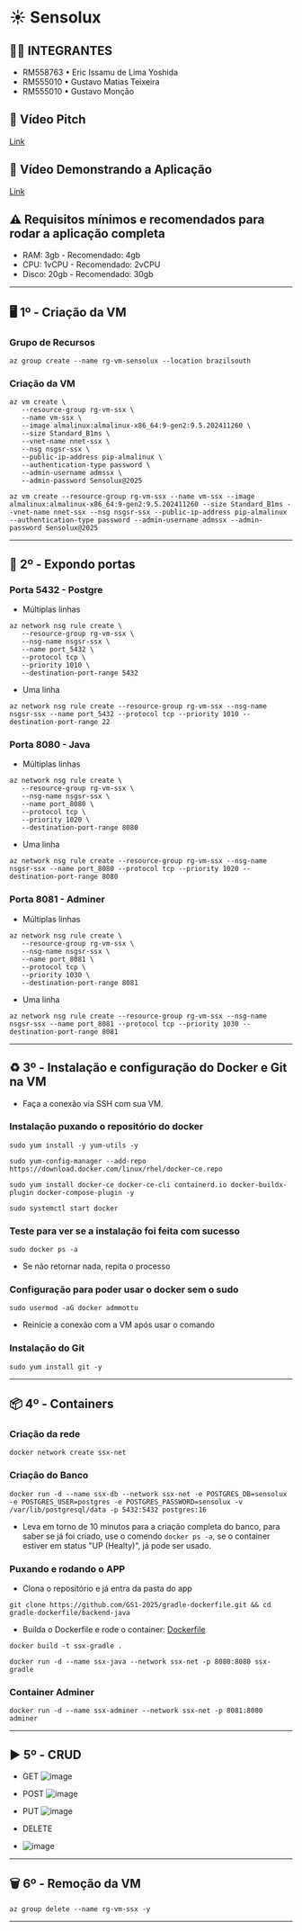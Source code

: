 # ☀ Sensolux

## 👨‍💻 INTEGRANTES
- RM558763 • Eric Issamu de Lima Yoshida
- RM555010 • Gustavo Matias Teixeira
- RM555010 • Gustavo Monção

## 💬 Vídeo Pitch
[Link](https://youtu.be/WJmfimRwF8w)

## 💬 Vídeo Demonstrando a Aplicação
[Link](https://youtu.be/D6uLlUSuCcI)

## ⚠ Requisitos mínimos e recomendados para rodar a aplicação completa
- RAM: 3gb - Recomendado: 4gb
- CPU: 1vCPU - Recomendado: 2vCPU
- Disco: 20gb - Recomendado: 30gb

---
## 🖥 1º - Criação da VM

### Grupo de Recursos

```
az group create --name rg-vm-sensolux --location brazilsouth
```

### Criação da VM
```
az vm create \
   --resource-group rg-vm-ssx \
   --name vm-ssx \
   --image almalinux:almalinux-x86_64:9-gen2:9.5.202411260 \
   --size Standard_B1ms \
   --vnet-name nnet-ssx \
   --nsg nsgsr-ssx \
   --public-ip-address pip-almalinux \
   --authentication-type password \
   --admin-username admssx \
   --admin-password Sensolux@2025
```

```
az vm create --resource-group rg-vm-ssx --name vm-ssx --image almalinux:almalinux-x86_64:9-gen2:9.5.202411260 --size Standard_B1ms --vnet-name nnet-ssx --nsg nsgsr-ssx --public-ip-address pip-almalinux --authentication-type password --admin-username admssx --admin-password Sensolux@2025
```
---
## 🚪 2º - Expondo portas

### Porta 5432 - Postgre

- Múltiplas linhas
```
az network nsg rule create \
   --resource-group rg-vm-ssx \
   --nsg-name nsgsr-ssx \
   --name port_5432 \
   --protocol tcp \
   --priority 1010 \
   --destination-port-range 5432
```

- Uma linha
```
az network nsg rule create --resource-group rg-vm-ssx --nsg-name nsgsr-ssx --name port_5432 --protocol tcp --priority 1010 --destination-port-range 22
```

### Porta 8080 - Java

- Múltiplas linhas
```
az network nsg rule create \
   --resource-group rg-vm-ssx \
   --nsg-name nsgsr-ssx \
   --name port_8080 \
   --protocol tcp \
   --priority 1020 \
   --destination-port-range 8080
```

- Uma linha
```
az network nsg rule create --resource-group rg-vm-ssx --nsg-name nsgsr-ssx --name port_8080 --protocol tcp --priority 1020 --destination-port-range 8080
```

### Porta 8081 - Adminer

- Múltiplas linhas
```
az network nsg rule create \
   --resource-group rg-vm-ssx \
   --nsg-name nsgsr-ssx \
   --name port_8081 \
   --protocol tcp \
   --priority 1030 \
   --destination-port-range 8081
```

- Uma linha
```
az network nsg rule create --resource-group rg-vm-ssx --nsg-name nsgsr-ssx --name port_8081 --protocol tcp --priority 1030 --destination-port-range 8081
```
---
## ♻ 3º - Instalação e configuração do Docker e Git na VM

- Faça a conexão via SSH com sua VM.
### Instalação puxando o repositório do docker

```
sudo yum install -y yum-utils -y

```

```
sudo yum-config-manager --add-repo https://download.docker.com/linux/rhel/docker-ce.repo
```

```
sudo yum install docker-ce docker-ce-cli containerd.io docker-buildx-plugin docker-compose-plugin -y
```
```
sudo systemctl start docker
```
### Teste para ver se a instalação foi feita com sucesso

```
sudo docker ps -a
```
- Se não retornar nada, repita o processo
### Configuração para poder usar o docker sem o sudo

```
sudo usermod -aG docker admmottu
```
- Reinicie a conexão com a VM após usar o comando

### Instalação do Git
```
sudo yum install git -y
```
---
## 📦 4º - Containers

### Criação da rede
```
docker network create ssx-net
```
### Criação do Banco
```
docker run -d --name ssx-db --network ssx-net -e POSTGRES_DB=sensolux -e POSTGRES_USER=postgres -e POSTGRES_PASSWORD=sensolux -v /var/lib/postgresql/data -p 5432:5432 postgres:16
```
- Leva em torno de 10 minutos para a criação completa do banco, para saber se já foi criado, use o comendo `docker ps -a`, se o container estiver em status "UP (Healty)", já pode ser usado.

### Puxando e rodando o APP
- Clona o repositório e já entra da pasta do app
```
git clone https://github.com/GS1-2025/gradle-dockerfile.git && cd gradle-dockerfile/backend-java
```
- Builda o Dockerfile e rode o container: [Dockerfile](backend-java/Dockerfile)
```
docker build -t ssx-gradle .
```
```
docker run -d --name ssx-java --network ssx-net -p 8080:8080 ssx-gradle
```
### Container Adminer
```
docker run -d --name ssx-adminer --network ssx-net -p 8081:8080 adminer
```
---
## ▶ 5º - CRUD

- GET
![image](https://github.com/user-attachments/assets/20073f54-fb04-4355-9499-cfa4092f35a4)

- POST
![image](https://github.com/user-attachments/assets/9d8e7bda-5173-49a3-999a-b4ca9c2292b6)

- PUT
![image](https://github.com/user-attachments/assets/a3368f8a-b143-4a32-94d3-c308a613598f)

- DELETE
- ![image](https://github.com/user-attachments/assets/8bc3546b-e0d7-4b8b-bdfe-467ddb811524)
---
## 🗑 6º - Remoção da VM
```
az group delete --name rg-vm-ssx -y
```
---
